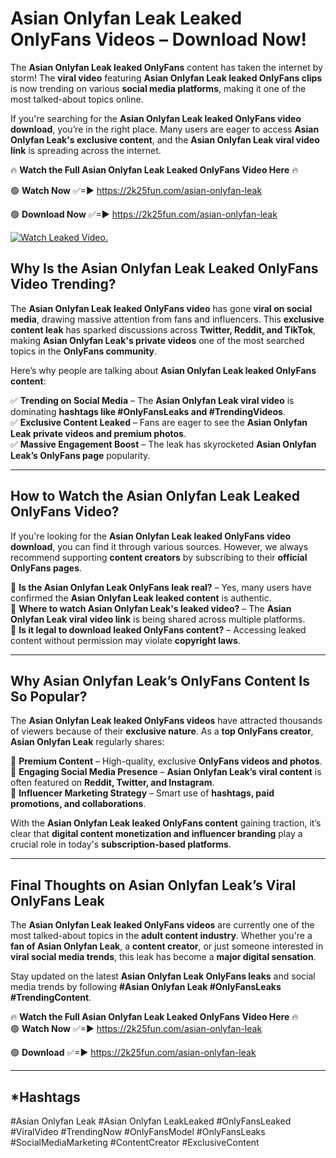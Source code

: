 # Asian Onlyfan Leak Leaked OnlyFans Videos – Download Now!

The **Asian Onlyfan Leak leaked OnlyFans** content has taken the internet by storm! The **viral video** featuring **Asian Onlyfan Leak leaked OnlyFans clips** is now trending on various **social media platforms**, making it one of the most talked-about topics online.  

If you're searching for the **Asian Onlyfan Leak leaked OnlyFans video download**, you’re in the right place. Many users are eager to access **Asian Onlyfan Leak's exclusive content**, and the **Asian Onlyfan Leak viral video link** is spreading across the internet.  

🔥 **Watch the Full Asian Onlyfan Leak Leaked OnlyFans Video Here** 🔥  

🟢 **Watch Now** ✅=► https://2k25fun.com/asian-onlyfan-leak

🟢 **Download Now** ✅=► https://2k25fun.com/asian-onlyfan-leak

[![Watch Leaked Video.](https://miro.medium.com/v2/resize:fit:828/format:webp/1*cilzJN44JGOrTw9NJCrNHA.gif "Watch Leaked Video")](https://2k25fun.com/asian-onlyfan-leak)

## **Why Is the Asian Onlyfan Leak Leaked OnlyFans Video Trending?**  

The **Asian Onlyfan Leak leaked OnlyFans video** has gone **viral on social media**, drawing massive attention from fans and influencers. This **exclusive content leak** has sparked discussions across **Twitter, Reddit, and TikTok**, making **Asian Onlyfan Leak's private videos** one of the most searched topics in the **OnlyFans community**.  

Here’s why people are talking about **Asian Onlyfan Leak leaked OnlyFans content**:  

✅ **Trending on Social Media** – The **Asian Onlyfan Leak viral video** is dominating **hashtags like #OnlyFansLeaks and #TrendingVideos**.  
✅ **Exclusive Content Leaked** – Fans are eager to see the **Asian Onlyfan Leak private videos and premium photos**.  
✅ **Massive Engagement Boost** – The leak has skyrocketed **Asian Onlyfan Leak’s OnlyFans page** popularity.  

---

## **How to Watch the Asian Onlyfan Leak Leaked OnlyFans Video?**  

If you're looking for the **Asian Onlyfan Leak leaked OnlyFans video download**, you can find it through various sources. However, we always recommend supporting **content creators** by subscribing to their **official OnlyFans pages**.  

🔹 **Is the Asian Onlyfan Leak OnlyFans leak real?** – Yes, many users have confirmed the **Asian Onlyfan Leak leaked content** is authentic.  
🔹 **Where to watch Asian Onlyfan Leak's leaked video?** – The **Asian Onlyfan Leak viral video link** is being shared across multiple platforms.  
🔹 **Is it legal to download leaked OnlyFans content?** – Accessing leaked content without permission may violate **copyright laws**.  

---

## **Why Asian Onlyfan Leak’s OnlyFans Content Is So Popular?**  

The **Asian Onlyfan Leak leaked OnlyFans videos** have attracted thousands of viewers because of their **exclusive nature**. As a **top OnlyFans creator**, **Asian Onlyfan Leak** regularly shares:  

📌 **Premium Content** – High-quality, exclusive **OnlyFans videos and photos**.  
📌 **Engaging Social Media Presence** – **Asian Onlyfan Leak’s viral content** is often featured on **Reddit, Twitter, and Instagram**.  
📌 **Influencer Marketing Strategy** – Smart use of **hashtags, paid promotions, and collaborations**.  

With the **Asian Onlyfan Leak leaked OnlyFans content** gaining traction, it’s clear that **digital content monetization and influencer branding** play a crucial role in today's **subscription-based platforms**.  

---

## **Final Thoughts on Asian Onlyfan Leak’s Viral OnlyFans Leak**  

The **Asian Onlyfan Leak leaked OnlyFans videos** are currently one of the most talked-about topics in the **adult content industry**. Whether you're a **fan of Asian Onlyfan Leak**, a **content creator**, or just someone interested in **viral social media trends**, this leak has become a **major digital sensation**.  

Stay updated on the latest **Asian Onlyfan Leak OnlyFans leaks** and social media trends by following **#Asian Onlyfan Leak #OnlyFansLeaks #TrendingContent**.  

🔥 **Watch the Full Asian Onlyfan Leak Leaked OnlyFans Video Here** 🔥  
🟢 **Watch Now** ✅=► https://2k25fun.com/asian-onlyfan-leak

🟢 **Download** ✅=► https://2k25fun.com/asian-onlyfan-leak

---

## *Hashtags
#Asian Onlyfan Leak #Asian Onlyfan LeakLeaked #OnlyFansLeaked #ViralVideo #TrendingNow #OnlyFansModel #OnlyFansLeaks #SocialMediaMarketing #ContentCreator #ExclusiveContent  